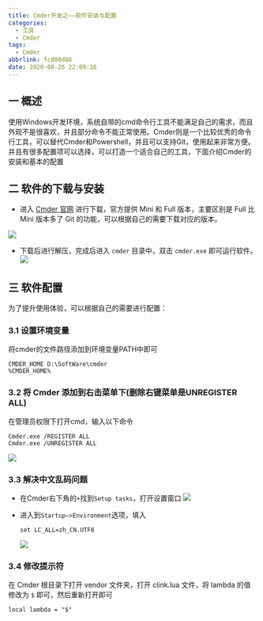```yaml
---
title: Cmder开发之——软件安装与配置
categories:
  - 工具
  - Cmder
tags:
  - Cmder
abbrlink: fcd00d86
date: 2020-08-26 22:09:16
---
```

## 一 概述

使用Windows开发环境，系统自带的cmd命令行工具不能满足自己的需求，而且外观不是很喜欢，并且部分命令不能正常使用。Cmder则是一个比较优秀的命令行工具，可以替代Cmder和Powershell，并且可以支持Git，使用起来非常方便。并且有很多配置项可以选择，可以打造一个适合自己的工具，下面介绍Cmder的安装和基本的配置

<!--more-->

## 二 软件的下载与安装

* 进入 [Cmder 官网][11] 进行下载，官方提供 Mini 和 Full 版本，主要区别是 Full 比 Mini 版本多了 Git 的功能，可以根据自己的需要下载对应的版本。

![][1]
* 下载后进行解压，完成后进入 `cmder` 目录中，双击 `cmder.exe` 即可运行软件。
![][2]

## 三 软件配置

为了提升使用体验，可以根据自己的需要进行配置：

### 3.1 设置环境变量

将cmder的文件路径添加到环境变量PATH中即可

```
CMDER_HOME D:\SoftWare\cmder
%CMDER_HOME%
```

### 3.2 将 Cmder 添加到右击菜单下(删除右键菜单是UNREGISTER ALL)

在管理员权限下打开cmd，输入以下命令

```
Cmder.exe /REGISTER ALL
Cmder.exe /UNREGISTER ALL
```

![][3]
### 3.3 解决中文乱码问题

* 在Cmder右下角的`+`找到`Setup tasks`，打开设置窗口
  ![][4]
  
* 进入到`Startup—>Environment`选项，填入

  ```
  set LC_ALL=zh_CN.UTF8
  ```
  
  ![][5]

### 3.4 修改提示符

在 Cmder 根目录下打开 vendor 文件夹，打开 clink.lua 文件，将 lambda 的值修改为 `$` 即可，然后重新打开即可

```
local lambda = "$"
```



[1]:https://cdn.jsdelivr.net/gh/PGzxc/CDN@master/blog-image/cmder-download-select.png
[2]:https://cdn.jsdelivr.net/gh/PGzxc/CDN@master/blog-image/cmder-exe-run.png
[3]:https://cdn.jsdelivr.net/gh/PGzxc/CDN@master/blog-image/cmder-register-all.png
[4]:https://cdn.jsdelivr.net/gh/PGzxc/CDN@master/blog-image/cmder-setup-tasks.png
[5]:https://cdn.jsdelivr.net/gh/PGzxc/CDN@master/blog-image/cmder-startup-environment-zh.png
[11]:https://cmder.net